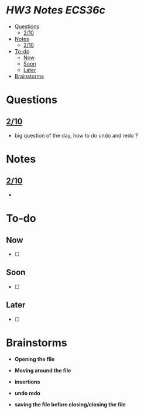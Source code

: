 # ***HW3 Notes ECS36c***<!-- omit in toc --> 
- [Questions](#questions)
  - [2/10](#210)
- [Notes](#notes)
  - [2/10](#210-1)
- [To-do](#to-do)
  - [Now](#now)
  - [Soon](#soon)
  - [Later](#later)
- [Brainstorms](#brainstorms)

# Questions

## [2/10](#210-1)

- big question of the day, how to do undo and redo ? 

# Notes

## [2/10](#210)

-  


# To-do

## Now  

- [ ] 

## Soon 

- [ ] 

## Later 

- [ ] 

# Brainstorms 

- **Opening the file** 


- **Moving around the file** 


- **insertions** 


- **undo redo** 


- **saving the file before closing/closing the file** 